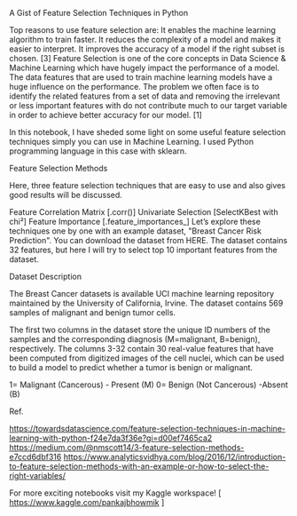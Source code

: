 A Gist of Feature Selection Techniques in Python

Top reasons to use feature selection are: It enables the machine learning algorithm to train faster. It reduces the complexity of a model and makes it easier to interpret. It improves the accuracy of a model if the right subset is chosen. [3] Feature Selection is one of the core concepts in Data Science & Machine Learning which have hugely impact the performance of a model. The data features that are used to train machine learning models have a huge influence on the performance. The problem we often face is to identify the related features from a set of data and removing the irrelevant or less important features with do not contribute much to our target variable in order to achieve better accuracy for our model. [1]

In this notebook, I have sheded some light on some useful feature selection techniques simply you can use in Machine Learning. I used Python programming language in this case with sklearn.

Feature Selection Methods

Here, three feature selection techniques that are easy to use and also gives good results will be discussed.

Feature Correlation Matrix [.corr()]
Univariate Selection [SelectKBest with chi²]
Feature Importance [.feature_importances_]
Let’s explore these techniques one by one with an example dataset, "Breast Cancer Risk Prediction". You can download the dataset from HERE. The dataset contains 32 features, but here I will try to select top 10 important features from the dataset.


Dataset Description

The Breast Cancer datasets is available UCI machine learning repository maintained by the University of California, Irvine. The dataset contains 569 samples of malignant and benign tumor cells.

The first two columns in the dataset store the unique ID numbers of the samples and the corresponding diagnosis (M=malignant, B=benign), respectively. The columns 3-32 contain 30 real-value features that have been computed from digitized images of the cell nuclei, which can be used to build a model to predict whether a tumor is benign or malignant.

1= Malignant (Cancerous) - Present (M)
0= Benign (Not Cancerous) -Absent (B)

Ref.

https://towardsdatascience.com/feature-selection-techniques-in-machine-learning-with-python-f24e7da3f36e?gi=d00ef7465ca2
https://medium.com/@nmscott14/3-feature-selection-methods-e7ccd6dbf316
https://www.analyticsvidhya.com/blog/2016/12/introduction-to-feature-selection-methods-with-an-example-or-how-to-select-the-right-variables/

For more exciting notebooks visit my Kaggle workspace! [ https://www.kaggle.com/pankajbhowmik ]